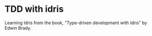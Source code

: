# TDD with idris

Learning Idris from the book, "Type-driven development with Idris" by Edwin Brady.
